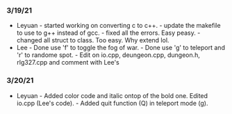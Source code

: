 ### 3/19/21
* Leyuan - started working on converting c to c++.
         - update the makefile to use to g++ instead of gcc.
         - fixed all the errors. Easy peasy.
         - changed all struct to class. Too easy. Why extend lol.
* Lee   - Done use 'f' to toggle the fog of war.
        - Done use 'g' to teleport and 'r' to randome spot.
        - Edit on io.cpp, deungeon.cpp, dungeon.h, rlg327.cpp and comment with Lee's

### 3/20/21
* Leyuan - Added color code and italic ontop of the bold one. Edited io.cpp (Lee's code).
         - Added quit function (Q) in teleport mode (g). 